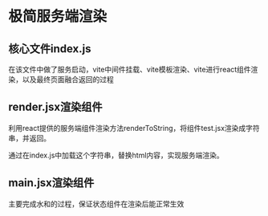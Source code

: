 # 极简服务端渲染

## 核心文件index.js

在该文件中做了服务启动，vite中间件挂载、vite模板渲染、vite进行react组件渲染，以及最终页面融合返回的过程

## render.jsx渲染组件

利用react提供的服务端组件渲染方法renderToString，将组件test.jsx渲染成字符串，并返回。

通过在index.js中加载这个字符串，替换html内容，实现服务端渲染。

## main.jsx渲染组件
主要完成水和的过程，保证状态组件在渲染后能正常生效

